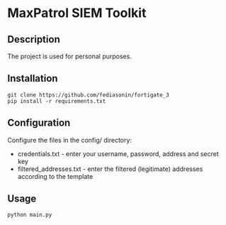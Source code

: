 # MaxPatrol SIEM Toolkit

## Description

The project is used for personal purposes.

## Installation

    git clone https://github.com/fediasonin/fortigate_3
    pip install -r requirements.txt

## Configuration

Configure the files in the config/ directory:

- credentials.txt - enter your username, password, address and secret key
- filtered_addresses.txt - enter the filtered (legitimate) addresses according to the template

## Usage

    python main.py
